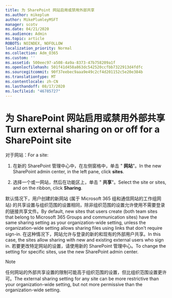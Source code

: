 ```yaml
---
title: 为 SharePoint 网站启用或禁用外部共享
ms.author: mikeplum
author: MikePlumleyMSFT
manager: scotv
ms.date: 04/21/2020
ms.audience: Admin
ms.topic: article
ROBOTS: NOINDEX, NOFOLLOW
localization_priority: Normal
ms.collection: Adm_O365
ms.custom: ''
ms.assetid: 500eec97-a508-4a9a-8373-47b758209a1f
ms.openlocfilehash: 501f41d458a863dc542520ccfbb7322913d4fdfc
ms.sourcegitcommit: 90f37eebec9aaa9e49c2cf4d201152c5e20e384b
ms.translationtype: MT
ms.contentlocale: zh-CN
ms.lasthandoff: 08/17/2020
ms.locfileid: "46785727"
---
```

# <a name="turn-external-sharing-on-or-off-for-a-sharepoint-site"></a><span data-ttu-id="637f3-102">为 SharePoint 网站启用或禁用外部共享</span><span class="sxs-lookup"><span data-stu-id="637f3-102">Turn external sharing on or off for a SharePoint site</span></span>

<span data-ttu-id="637f3-103">对于网站：</span><span class="sxs-lookup"><span data-stu-id="637f3-103">For a site:</span></span>
  
1. <span data-ttu-id="637f3-104">在新的 SharePoint 管理中心中，在左侧窗格中，单击 " **网站**"。</span><span class="sxs-lookup"><span data-stu-id="637f3-104">In the new SharePoint admin center, in the left pane, click **sites**.</span></span>
    
2. <span data-ttu-id="637f3-105">选择一个或一网站，然后在功能区上，单击 " **共享**"。</span><span class="sxs-lookup"><span data-stu-id="637f3-105">Select the site or sites, and on the ribbon, click **Sharing**.</span></span>
    
<span data-ttu-id="637f3-106">默认情况下，用户创建的新网站 (属于 Microsoft 365 组和通信网站的工作组网站) 的共享设置与组织范围的设置相同，除非组织范围的设置允许使用不需要登录的链接共享文件。</span><span class="sxs-lookup"><span data-stu-id="637f3-106">By default, new sites that users create (both team sites that belong to Microsoft 365 Groups and communication sites) have the same sharing setting as your organization-wide setting, unless the organization-wide setting allows sharing files using links that don't require sign-in.</span></span> <span data-ttu-id="637f3-107">在这种情况下，网站允许与登录的新的和现有的外部用户共享。</span><span class="sxs-lookup"><span data-stu-id="637f3-107">In this case, the sites allow sharing with new and existing external users who sign in.</span></span> <span data-ttu-id="637f3-108">若要更改特定网站的设置，请使用新的 SharePoint 管理中心。</span><span class="sxs-lookup"><span data-stu-id="637f3-108">To change the setting for specific sites, use the new SharePoint admin center.</span></span>
  
> [!NOTE]
> <span data-ttu-id="637f3-109">任何网站的外部共享设置的限制可能高于组织范围的设置，但比组织范围设置更许可。</span><span class="sxs-lookup"><span data-stu-id="637f3-109">The external sharing setting for any site can be more restrictive than your organization-wide setting, but not more permissive than the organization-wide setting.</span></span> 
  


